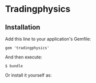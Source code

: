 
# Tradingphysics

## Installation

Add this line to your application's Gemfile:

    gem 'tradingphysics'

And then execute:

    $ bundle

Or install it yourself as:
